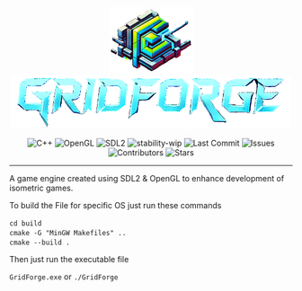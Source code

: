 <div align="center">
  <div style="">
    <img src="gitassets/images/logo.png" alt="drawing" width="150"/>
    <img src="gitassets/images/name.png" alt="drawing" width="500"/>
  </div>

![C++](https://img.shields.io/badge/C++-%2300599C.svg?logo=c%2B%2B&logoColor=white)
![OpenGL](https://img.shields.io/badge/OpenGL-white?logo=OpenGL)
![SDL2](https://img.shields.io/badge/SDL2-black)
![stability-wip](https://img.shields.io/badge/stability-wip-lightgrey.svg)
![Last Commit](https://img.shields.io/github/last-commit/mohammadyehya/GridForge)
![Issues](https://img.shields.io/github/issues/mohammadyehya/GridForge)
![Contributors](https://img.shields.io/github/contributors/mohammadyehya/GridForge)
![Stars](https://img.shields.io/github/stars/mohammadyehya/GridForge)

</div>

---

A game engine created using SDL2 &amp; OpenGL to enhance development of isometric games.

To build the File for specific OS just run these commands


`cd build `\
`cmake -G "MinGW Makefiles" ..`\
`cmake --build .`

Then just run the executable file

`GridForge.exe` or `./GridForge`

